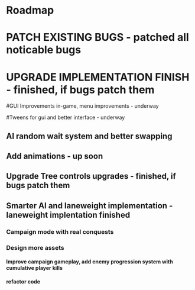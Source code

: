 # Roadmap

# PATCH EXISTING BUGS - patched all noticable bugs

# UPGRADE IMPLEMENTATION FINISH - finished, if bugs patch them

#GUI Improvements in-game, menu improvements - underway

#Tweens for gui and better interface - underway

## AI random wait system and better swapping

## Add animations - up soon

## Upgrade Tree controls upgrades - finished, if bugs patch them

## Smarter AI and laneweight implementation - laneweight implentation finished

### Campaign mode with real conquests

### Design more assets

#### Improve campaign gameplay, add enemy progression system with cumulative player kills

#### refactor code
